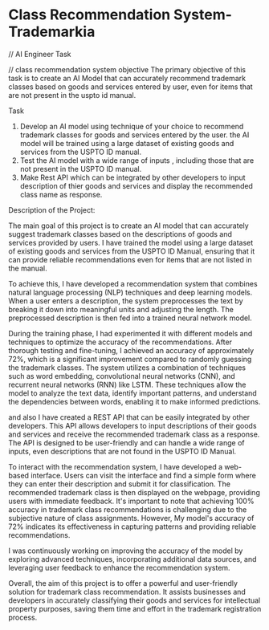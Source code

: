 # Class Recommendation System-Trademarkia

// AI Engineer Task

// class recommendation system 
objective
The primary objective of this task is to create an AI Model that can accurately recommend trademark classes based on goods and services entered by user, even for items that are not present in the uspto id manual.

Task
1. Develop an AI model using technique of your choice to recommend trademark classes for goods and services entered by the user. the AI model will be trained using a large dataset of existing goods and services from the USPTO ID manual.
2. Test the AI model with a wide range of inputs , including those that are not present in the USPTO ID manual.
3. Make Rest API which can be integrated by other developers to input description of thier goods and services and display the recommended class name as response.

Description of the Project:

The main goal of this project is to create an AI model that can accurately suggest trademark classes based on the descriptions of goods and services provided by users. I have trained the model using a large dataset of existing goods and services from the USPTO ID Manual, ensuring that it can provide reliable recommendations even for items that are not listed in the manual.

To achieve this, I have developed a recommendation system that combines natural language processing (NLP) techniques and deep learning models. When a user enters a description, the system preprocesses the text by breaking it down into meaningful units and adjusting the length. The preprocessed description is then fed into a trained neural network model.

During the training phase, I had experimented it with different models and techniques to optimize the accuracy of the recommendations. After thorough testing and fine-tuning, I achieved an accuracy of approximately 72%, which is a significant improvement compared to randomly guessing the trademark classes.
The system utilizes a combination of techniques such as word embedding, convolutional neural networks (CNN), and recurrent neural networks (RNN) like LSTM. These techniques allow the model to analyze the text data, identify important patterns, and understand the dependencies between words, enabling it to make informed predictions.

and also I have created a REST API that can be easily integrated by other developers. This API allows developers to input descriptions of their goods and services and receive the recommended trademark class as a response. The API is designed to be user-friendly and can handle a wide range of inputs, even descriptions that are not found in the USPTO ID Manual.

To interact with the recommendation system, I have developed a web-based interface. Users can visit the interface and find a simple form where they can enter their description and submit it for classification. The recommended trademark class is then displayed on the webpage, providing users with immediate feedback.
It's important to note that achieving 100% accuracy in trademark class recommendations is challenging due to the subjective nature of class assignments. However, My model's accuracy of 72% indicates its effectiveness in capturing patterns and providing reliable recommendations.

I was continuously working on improving the accuracy of the model by exploring advanced techniques, incorporating additional data sources, and leveraging user feedback to enhance the recommendation system.

Overall, the aim of this project is to offer a powerful and user-friendly solution for trademark class recommendation. It assists businesses and developers in accurately classifying their goods and services for intellectual property purposes, saving them time and effort in the trademark registration process.
